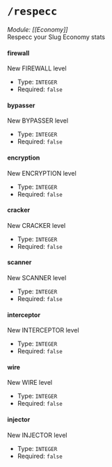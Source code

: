 # `/respecc`
*Module: [[Economy]]*<br>
Respecc your Slug Economy stats
#### firewall
New FIREWALL level
- Type: `INTEGER`
- Required: `false`
#### bypasser
New BYPASSER level
- Type: `INTEGER`
- Required: `false`
#### encryption
New ENCRYPTION level
- Type: `INTEGER`
- Required: `false`
#### cracker
New CRACKER level
- Type: `INTEGER`
- Required: `false`
#### scanner
New SCANNER level
- Type: `INTEGER`
- Required: `false`
#### interceptor
New INTERCEPTOR level
- Type: `INTEGER`
- Required: `false`
#### wire
New WIRE level
- Type: `INTEGER`
- Required: `false`
#### injector
New INJECTOR level
- Type: `INTEGER`
- Required: `false`